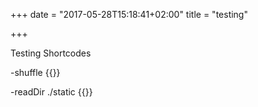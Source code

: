 +++
date = "2017-05-28T15:18:41+02:00"
title = "testing"

+++

Testing Shortcodes

-shuffle
{{<shuffle>}}

-readDir ./static
{{<readDir>}}


